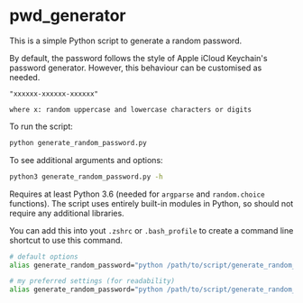 # pwd_generator

This is a simple Python script to generate a random password.

By default, the password follows the style of Apple iCloud Keychain's password generator.
However, this behaviour can be customised as needed.

```
"xxxxxx-xxxxxx-xxxxxx"

where x: random uppercase and lowercase characters or digits
```

To run the script:
```sh
python generate_random_password.py
```

To see additional arguments and options:
```sh
python3 generate_random_password.py -h
```

Requires at least Python 3.6 (needed for `argparse` and `random.choice` functions). 
The script uses entirely built-in modules in Python, so should not require any additional libraries.

You can add this into yout `.zshrc` or `.bash_profile` to create a command line shortcut to use this command.
```sh
# default options
alias generate_random_password="python /path/to/script/generate_random_password.py"

# my preferred settings (for readability)
alias generate_random_password="python /path/to/script/generate_random_password.py --exclude_ambiguous -d 0.15"
```
